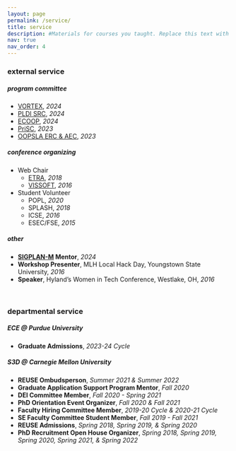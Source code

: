 ```yaml
---
layout: page
permalink: /service/
title: service
description: #Materials for courses you taught. Replace this text with your description.
nav: true
nav_order: 4
---
```


### external service

##### program committee
* [VORTEX](https://conf.researchr.org/committee/issta-ecoop-2024/vortex-2024-papers-program-committee), *2024*
* [PLDI SRC](https://pldi24.sigplan.org/committee/pldi-2024-src-organizing-committee), *2024*
* [ECOOP](https://2024.ecoop.org/committee/ecoop-2024-papers-program-committee), *2024*
* [PriSC](https://popl23.sigplan.org/committee/prisc-2023-papers-program-committee), *2023*
* [OOPSLA ERC & AEC](https://2023.splashcon.org/committee/splash-2023-oopsla-external-review---artifact-evaluation-committee), *2023*

##### conference organizing
* Web Chair
  * [ETRA](https://etra.acm.org/2018/organizers.html), *2018*
  * [VISSOFT](https://vissoft16.ysu.edu/committee.html), *2016*
* Student Volunteer
  * POPL, *2020*
  * SPLASH, *2018*
  * ICSE, *2016*
  * ESEC/FSE, *2015*

<!--##### professional membership
* ACM
* SIGSOFT 
-->

##### other
* **[SIGPLAN-M](https://sigplan.org/LongTermMentoring/) Mentor**, *2024*
* **Workshop Presenter**, MLH Local Hack Day, Youngstown State University, *2016*
* **Speaker**, Hyland’s Women in Tech Conference, Westlake, OH, *2016*

<br>

### departmental service

##### ECE @ Purdue University
* **Graduate Admissions**, *2023-24 Cycle*

##### S3D @ Carnegie Mellon University
* **REUSE Ombudsperson**, *Summer 2021 & Summer 2022*
* **Graduate Application Support Program Mentor**, *Fall 2020*
* **DEI Committee Member**, *Fall 2020 - Spring 2021*
* **PhD Orientation Event Organizer**, *Fall 2020 & Fall 2021*
* **Faculty Hiring Committee Member**, *2019-20 Cycle & 2020-21 Cycle*
* **SE Faculty Committee Student Member**, *Fall 2019 - Fall 2021*
* **REUSE Admissions**, *Spring 2018, Spring 2019, & Spring 2020*
* **PhD Recruitment Open House Organizer**, *Spring 2018, Spring 2019, Spring 2020, Spring 2021, & Spring 2022*